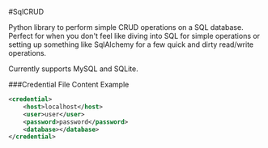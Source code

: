 #SqlCRUD

Python library to perform simple CRUD operations on a SQL database.  Perfect for when you don't feel like diving into SQL for simple operations or setting up something like SqlAlchemy for a few quick and dirty read/write operations.

Currently supports MySQL and SQLite.

###Credential File Content Example

```xml
<credential>
	<host>localhost</host>
	<user>user</user>
	<password>password</password>
	<database></database>
</credential>
```
